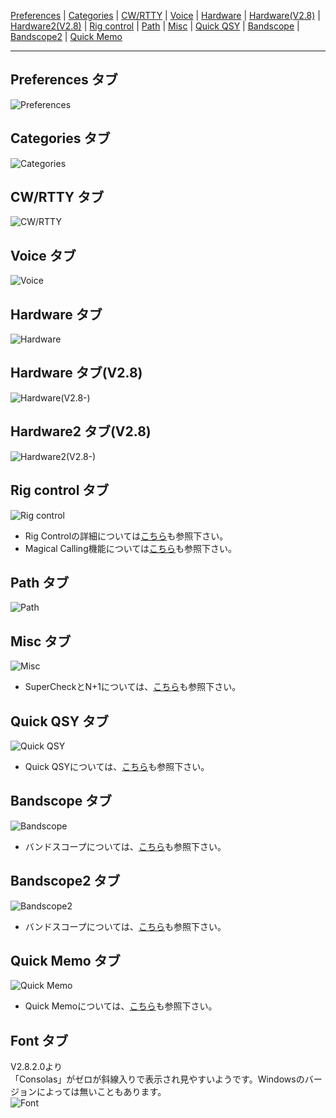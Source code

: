 [Preferences](https://github.com/jr8ppg/zLog/wiki/%E8%A8%AD%E5%AE%9A#preferences-%E3%82%BF%E3%83%96) |
[Categories](https://github.com/jr8ppg/zLog/wiki/%E8%A8%AD%E5%AE%9A#categories-%E3%82%BF%E3%83%96) |
[CW/RTTY](https://github.com/jr8ppg/zLog/wiki/%E8%A8%AD%E5%AE%9A#cwrtty-%E3%82%BF%E3%83%96) |
[Voice](https://github.com/jr8ppg/zLog/wiki/%E8%A8%AD%E5%AE%9A#voice-%E3%82%BF%E3%83%96) |
[Hardware](https://github.com/jr8ppg/zLog/wiki/%E8%A8%AD%E5%AE%9A#hardware-%E3%82%BF%E3%83%96) |
[Hardware(V2.8)](https://github.com/jr8ppg/zLog/wiki/%E8%A8%AD%E5%AE%9A#hardware-%E3%82%BF%E3%83%96v28) |
[Hardware2(V2.8)](https://github.com/jr8ppg/zLog/wiki/%E8%A8%AD%E5%AE%9A#hardware2-%E3%82%BF%E3%83%96v28) |
[Rig control](https://github.com/jr8ppg/zLog/wiki/%E8%A8%AD%E5%AE%9A#rig-control-%E3%82%BF%E3%83%96) |
[Path](https://github.com/jr8ppg/zLog/wiki/%E8%A8%AD%E5%AE%9A#path-%E3%82%BF%E3%83%96) |
[Misc](https://github.com/jr8ppg/zLog/wiki/%E8%A8%AD%E5%AE%9A#misc-%E3%82%BF%E3%83%96) |
[Quick QSY](https://github.com/jr8ppg/zLog/wiki/%E8%A8%AD%E5%AE%9A#quick-qsy-%E3%82%BF%E3%83%96) |
[Bandscope](https://github.com/jr8ppg/zLog/wiki/%E8%A8%AD%E5%AE%9A#bandscope-%E3%82%BF%E3%83%96) |
[Bandscope2](https://github.com/jr8ppg/zLog/wiki/%E8%A8%AD%E5%AE%9A#bandscope2-%E3%82%BF%E3%83%96) |
[Quick Memo](https://github.com/jr8ppg/zLog/wiki/%E8%A8%AD%E5%AE%9A#quick-memo-%E3%82%BF%E3%83%96)

***

## Preferences タブ

![Preferences](https://github.com/jr8ppg/zLog/blob/images/options_1.png)

## Categories タブ

![Categories](https://github.com/jr8ppg/zLog/blob/images/options_2.png)

## CW/RTTY タブ

![CW/RTTY](https://github.com/jr8ppg/zLog/blob/images/options_3.png)

## Voice タブ

![Voice](https://github.com/jr8ppg/zLog/blob/images/options_4.png)

## Hardware タブ

![Hardware](https://github.com/jr8ppg/zLog/blob/images/options_5.png)

## Hardware タブ(V2.8)

![Hardware(V2.8-)](https://github.com/jr8ppg/zLog/blob/images/options_hardware_v28.png)

## Hardware2 タブ(V2.8)

![Hardware2(V2.8-)](https://github.com/jr8ppg/zLog/blob/images/options_hardware2.png)

## Rig control タブ

![Rig control](https://github.com/jr8ppg/zLog/blob/images/options_6.png)

* Rig Controlの詳細については[こちら](https://github.com/jr8ppg/zLog/wiki/%E3%83%AA%E3%82%B0%E3%82%B3%E3%83%B3%E3%83%88%E3%83%AD%E3%83%BC%E3%83%AB)も参照下さい。
* Magical Calling機能については[こちら](https://github.com/jr8ppg/zLog/wiki/Magical-Calling%E6%A9%9F%E8%83%BD)も参照下さい。

## Path タブ

![Path](https://github.com/jr8ppg/zLog/blob/images/options_7.png)

## Misc タブ

![Misc](https://github.com/jr8ppg/zLog/blob/images/options_8.png)

* SuperCheckとN+1については、[こちら](https://github.com/jr8ppg/zLog/wiki/Super-Check-(N%EF%BC%8B1))も参照下さい。

## Quick QSY タブ

![Quick QSY](https://github.com/jr8ppg/zLog/blob/images/options_9.png)

* Quick QSYについては、[こちら](https://github.com/jr8ppg/zLog/wiki/QuickQSY)も参照下さい。

## Bandscope タブ

![Bandscope](https://github.com/jr8ppg/zLog/blob/images/options_10.png)

* バンドスコープについては、[こちら](https://github.com/jr8ppg/zLog/wiki/%E3%83%90%E3%83%B3%E3%83%89%E3%82%B9%E3%82%B3%E3%83%BC%E3%83%97)も参照下さい。

## Bandscope2 タブ

![Bandscope2](https://github.com/jr8ppg/zLog/blob/images/options_11.png)

* バンドスコープについては、[こちら](https://github.com/jr8ppg/zLog/wiki/%E3%83%90%E3%83%B3%E3%83%89%E3%82%B9%E3%82%B3%E3%83%BC%E3%83%97)も参照下さい。

## Quick Memo タブ

![Quick Memo](https://github.com/jr8ppg/zLog/blob/images/options_12.png)

* Quick Memoについては、[こちら](https://github.com/jr8ppg/zLog/wiki/Quick-Memo)も参照下さい。

## Font タブ
V2.8.2.0より  
「Consolas」がゼロが斜線入りで表示され見やすいようです。Windowsのバージョンによっては無いこともあります。  
![Font](https://github.com/jr8ppg/zLog/blob/images/options_13.png)
